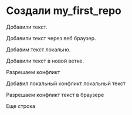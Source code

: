 # Создали my_first_repo

Добавили текст.

Добавили текст через веб браузер.

Добавим текст локально.

Добавили текст в новой ветке.

Разрешаем конфликт
 
Добавил локальный конфликт локальный текст
 
Разрешаем конфликт текст в браузере

Еще строка